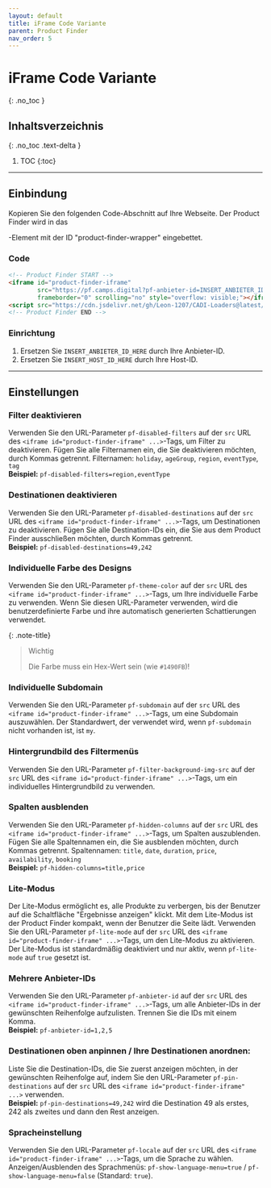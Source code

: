 ```yaml
---
layout: default
title: iFrame Code Variante
parent: Product Finder
nav_order: 5
---
```


# iFrame Code Variante
{: .no_toc }

## Inhaltsverzeichnis
{: .no_toc .text-delta }

1. TOC
{:toc}

---

## Einbindung

Kopieren Sie den folgenden Code-Abschnitt auf Ihre Webseite. Der Product Finder wird in das <div>-Element mit der ID "product-finder-wrapper" eingebettet.

### Code

```html
<!-- Product Finder START -->
<iframe id="product-finder-iframe"
        src="https://pf.camps.digital?pf-anbieter-id=INSERT_ANBIETER_ID_HERE&pf-host-id=INSERT_HOST_ID_HERE" width="100%"
        frameborder="0" scrolling="no" style="overflow: visible;"></iframe>
<script src="https://cdn.jsdelivr.net/gh/Leon-1207/CADI-Loaders@latest/ProductFinderViaIFrame.js"></script>
<!-- Product Finder END -->
```

### Einrichtung

1. Ersetzen Sie `INSERT_ANBIETER_ID_HERE` durch Ihre Anbieter-ID.
2. Ersetzen Sie `INSERT_HOST_ID_HERE` durch Ihre Host-ID.

---

## Einstellungen

### Filter deaktivieren

Verwenden Sie den URL-Parameter `pf-disabled-filters` auf der `src` URL des `<iframe id="product-finder-iframe" ...>`-Tags, um Filter zu deaktivieren. Fügen Sie alle Filternamen ein, die Sie deaktivieren möchten, durch Kommas getrennt.
Filternamen: `holiday`, `ageGroup`, `region`, `eventType`, `tag`\
**Beispiel:** `pf-disabled-filters=region,eventType`

### Destinationen deaktivieren

Verwenden Sie den URL-Parameter `pf-disabled-destinations` auf der `src` URL des `<iframe id="product-finder-iframe" ...>`-Tags, um Destinationen zu deaktivieren. Fügen Sie alle Destination-IDs ein, die Sie aus dem Product Finder ausschließen möchten, durch Kommas getrennt.\
**Beispiel:** `pf-disabled-destinations=49,242`

### Individuelle Farbe des Designs

Verwenden Sie den URL-Parameter `pf-theme-color` auf der `src` URL des `<iframe id="product-finder-iframe" ...>`-Tags, um Ihre individuelle Farbe zu verwenden. Wenn Sie diesen URL-Parameter verwenden, wird die benutzerdefinierte Farbe und ihre automatisch generierten Schattierungen verwendet.

{: .note-title}
> Wichtig
>
> Die Farbe muss ein Hex-Wert sein (wie `#1490FB`)!

### Individuelle Subdomain

Verwenden Sie den URL-Parameter `pf-subdomain` auf der `src` URL des `<iframe id="product-finder-iframe" ...>`-Tags, um eine Subdomain auszuwählen. Der Standardwert, der verwendet wird, wenn `pf-subdomain` nicht vorhanden ist, ist `my`.

### Hintergrundbild des Filtermenüs

Verwenden Sie den URL-Parameter `pf-filter-background-img-src` auf der `src` URL des `<iframe id="product-finder-iframe" ...>`-Tags, um ein individuelles Hintergrundbild zu verwenden.

### Spalten ausblenden

Verwenden Sie den URL-Parameter `pf-hidden-columns` auf der `src` URL des `<iframe id="product-finder-iframe" ...>`-Tags, um Spalten auszublenden. Fügen Sie alle Spaltennamen ein, die Sie ausblenden möchten, durch Kommas getrennt.
Spaltennamen: `title`, `date`, `duration`, `price`, `availability`, `booking`\
**Beispiel:** `pf-hidden-columns=title,price`

### Lite-Modus

Der Lite-Modus ermöglicht es, alle Produkte zu verbergen, bis der Benutzer auf die Schaltfläche "Ergebnisse anzeigen" klickt. Mit dem Lite-Modus ist der Product Finder kompakt, wenn der Benutzer die Seite lädt.
Verwenden Sie den URL-Parameter `pf-lite-mode` auf der `src` URL des `<iframe id="product-finder-iframe" ...>`-Tags, um den Lite-Modus zu aktivieren. Der Lite-Modus ist standardmäßig deaktiviert und nur aktiv, wenn `pf-lite-mode` auf `true` gesetzt ist.

### Mehrere Anbieter-IDs

Verwenden Sie den URL-Parameter `pf-anbieter-id` auf der `src` URL des `<iframe id="product-finder-iframe" ...>`-Tags, um alle Anbieter-IDs in der gewünschten Reihenfolge aufzulisten. Trennen Sie die IDs mit einem Komma.\
**Beispiel:** `pf-anbieter-id=1,2,5`

### Destinationen oben anpinnen / Ihre Destinationen anordnen:

Liste Sie die Destination-IDs, die Sie zuerst anzeigen möchten, in der gewünschten Reihenfolge auf, indem Sie den URL-Parameter `pf-pin-destinations` auf der `src` URL des `<iframe id="product-finder-iframe" ...>` verwenden.\
**Beispiel:** `pf-pin-destinations=49,242` wird die Destination 49 als erstes, 242 als zweites und dann den Rest anzeigen.

### Spracheinstellung

Verwenden Sie den URL-Parameter `pf-locale` auf der `src` URL des `<iframe id="product-finder-iframe" ...>`-Tags, um die Sprache zu wählen. Anzeigen/Ausblenden des Sprachmenüs: `pf-show-language-menu=true` / `pf-show-language-menu=false` (Standard: `true`).